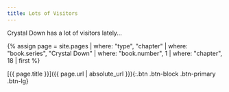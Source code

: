 ```yaml
---
title: Lots of Visitors
---
```

Crystal Down has a lot of visitors lately…

{% assign page = site.pages
  | where: "type", "chapter"
  | where: "book.series", "Crystal Down"
  | where: "book.number", 1
  | where: "chapter", 18
  | first %}

[{{ page.title }}]({{ page.url | absolute_url }}){:.btn .btn-block .btn-primary .btn-lg}
<!--more-->
